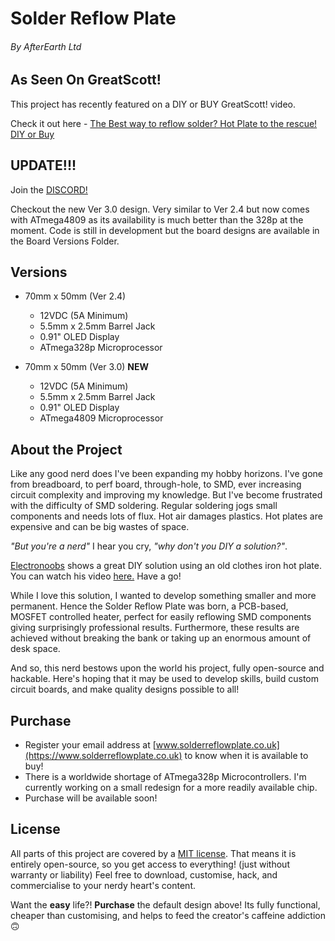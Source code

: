 # **Solder Reflow Plate**

###### By AfterEarth Ltd

## As Seen On GreatScott! 

This project has recently featured on a DIY or BUY GreatScott! video.

Check it out here - [The Best way to reflow solder? Hot Plate to the rescue! DIY or Buy](https://www.youtube.com/watch?v=QarizoUnRfk)

## UPDATE!!!

Join the [DISCORD!](https://discord.gg/T9dxeRmY)

Checkout the new Ver 3.0 design. Very similar to Ver 2.4 but now comes with ATmega4809 as its availability is much better than the 328p at the moment. Code is still in development but the board designs are available in the Board Versions Folder.

## Versions

- 70mm x 50mm (Ver 2.4)
  - 12VDC (5A Minimum)
  - 5.5mm x 2.5mm Barrel Jack
  - 0.91" OLED Display
  - ATmega328p Microprocessor

- 70mm x 50mm (Ver 3.0) **NEW**
  - 12VDC (5A Minimum)
  - 5.5mm x 2.5mm Barrel Jack
  - 0.91" OLED Display
  - ATmega4809 Microprocessor

## About the Project

Like any good nerd does I've been expanding my hobby horizons.
I've gone from breadboard, to perf board, through-hole, to SMD, ever increasing circuit complexity and improving my knowledge.
But I've become frustrated with the difficulty of SMD soldering.
Regular soldering jogs small components and needs lots of flux.
Hot air damages plastics.
Hot plates are expensive and can be big wastes of space.

*"But you're a nerd"* I hear you cry, *"why don't you DIY a solution?"*.

[Electronoobs](https://www.youtube.com/channel/UCjiVhIvGmRZixSzupD0sS9Q) shows a great DIY solution using an old clothes iron hot plate.
You can watch his video [here.](https://www.youtube.com/watch?v=C7blZigaaaA)
Have a go!

While I love this solution, I wanted to develop something smaller and more permanent.
Hence the Solder Reflow Plate was born, a PCB-based, MOSFET controlled heater, perfect for easily reflowing SMD components giving surprisingly professional results. Furthermore, these results are achieved without breaking the bank or taking up an enormous amount of desk space.

And so, this nerd bestows upon the world his project, fully open-source and hackable.
Here's hoping that it may be used to develop skills, build custom circuit boards, and make quality designs possible to all!

## Purchase

- Register your email address at [www.solderreflowplate.co.uk](https://www.solderreflowplate.co.uk) to know when it is available to buy!
- There is a worldwide shortage of ATmega328p Microcontrollers. I'm currently working on a small redesign for a more readily available chip.
- Purchase will be available soon!

## License

All parts of this project are covered by a [MIT license](LICENSE).
That means it is entirely open-source, so you get access to everything! (just without warranty or liability)
Feel free to download, customise, hack, and commercialise to your nerdy heart's content.

Want the **easy** life?!
**Purchase** the default design above!
Its fully functional, cheaper than customising, and helps to feed the creator's caffeine addiction 🙃
